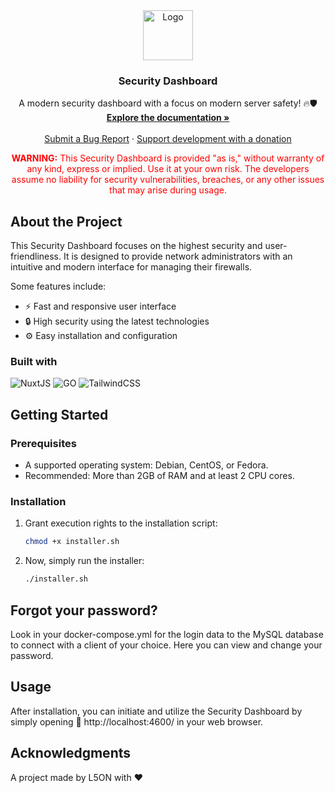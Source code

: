 <div align="center">
  <a href="https://github.com/l50n/Firewall-Dashboard">
    <img src="https://i.ibb.co/LYqpTW4/secutiry-dashboard-high-resolution-logo-transparent.png" alt="Logo" height="80">
  </a>
  <h3 align="center">Security Dashboard</h3>
  <p align="center">
    A modern security dashboard with a focus on modern server safety! 🔥🛡️
    <br />
    <a href="#"><strong>Explore the documentation »</strong></a>
    <br />
    <br />
    <a href="https://github.com/l50n/Security-Dashboard/issues">Submit a Bug Report</a>
    ·
    <a href="https://paypal.me/L5ONdev">Support development with a donation</a>
  </p>
</div>

<div style="color: red; text-align: center; margin-bottom: 20px;">
  <strong>WARNING:</strong> This Security Dashboard is provided "as is," without warranty of any kind, express or implied. Use it at your own risk. The developers assume no liability for security vulnerabilities, breaches, or any other issues that may arise during usage.
</div>

## About the Project

This Security Dashboard focuses on the highest security and user-friendliness. It is designed to provide network administrators with an intuitive and modern interface for managing their firewalls.

Some features include:
* ⚡️ Fast and responsive user interface
* 🔒 High security using the latest technologies
* ⚙️ Easy installation and configuration

### Built with

![NuxtJS](https://img.shields.io/badge/NuxtJS-1B1F23?style=for-the-badge&logo=nuxt.js&logoColor=58A6FF)
![GO](https://img.shields.io/badge/Go-1B1F23?style=for-the-badge&logo=go&logoColor=58A6FF)
![TailwindCSS](https://img.shields.io/badge/TailwindCSS-1B1F23?style=for-the-badge&logo=tailwind-css&logoColor=58A6FF)

## Getting Started

### Prerequisites

* A supported operating system: Debian, CentOS, or Fedora.
* Recommended: More than 2GB of RAM and at least 2 CPU cores.

### Installation

1. Grant execution rights to the installation script:
   ```sh
   chmod +x installer.sh
   ```
2. Now, simply run the installer:
   ```sh
   ./installer.sh
   ```

## Forgot your password?
Look in your docker-compose.yml for the login data to the MySQL database to connect with a client of your choice. Here you can view and change your password.

## Usage

After installation, you can initiate and utilize the Security Dashboard by simply opening 🔗 http://localhost:4600/ in your web browser.

## Acknowledgments

A project made by L5ON with ❤️
